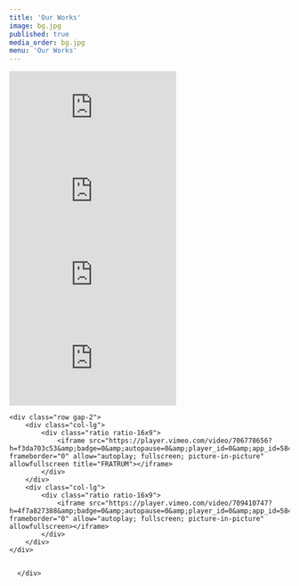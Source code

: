 ```yaml
---
title: 'Our Works'
image: bg.jpg
published: true
media_order: bg.jpg
menu: 'Our Works'
---
```


<div class="container text-center">
        <div class="row gap-2">
          <div class="col-lg">
            <div class="ratio ratio-16x9">
              <iframe
                src="https://player.vimeo.com/video/813607442?h=bf87209227&amp;badge=0&amp;autopause=0&amp;player_id=0&amp;app_id=58479"
                frameborder="0"
                allow="autoplay; fullscreen; picture-in-picture"
                allowfullscreen
                title="CINEMA REEL 2023"
              ></iframe>
            </div>
          </div>
          <div class="col-lg">
            <div class="ratio ratio-16x9">
              <iframe
                src="https://player.vimeo.com/video/812106039?h=c1caeabe27&amp;badge=0&amp;autopause=0&amp;player_id=0&amp;app_id=58479"
                frameborder="0"
                allow="autoplay; fullscreen; picture-in-picture"
                allowfullscreen
                title="Pecto (4K - reducido).mkv"
              ></iframe>
            </div>
          </div>
        </div>
    <div class="row gap-2">
        <div class="col-lg">
            <div class="ratio ratio-16x9">
                <iframe src="https://player.vimeo.com/video/782139723?h=a53f53c6e2&amp;badge=0&amp;autopause=0&amp;player_id=0&amp;app_id=58479" frameborder="0" allow="autoplay; fullscreen; picture-in-picture" allowfullscreen title="NOVUM HORIZON - SKYLIGHT FILMS (2022).mkv"></iframe>
            </div>
        </div>
        <div class="col-lg">
            <div class="ratio ratio-16x9">
                <iframe src="https://player.vimeo.com/video/775551179?h=8215cb5682&amp;badge=0&amp;autopause=0&amp;player_id=0&amp;app_id=58479" frameborder="0" allow="autoplay; fullscreen; picture-in-picture" allowfullscreen title="4K version.mkv"></iframe>
            </div>
        </div>
    </div>
    
    <div class="row gap-2">
        <div class="col-lg">
            <div class="ratio ratio-16x9">
                <iframe src="https://player.vimeo.com/video/706778656?h=f3da703c53&amp;badge=0&amp;autopause=0&amp;player_id=0&amp;app_id=58479" frameborder="0" allow="autoplay; fullscreen; picture-in-picture" allowfullscreen title="FRATRUM"></iframe>
            </div>
        </div>
        <div class="col-lg">
            <div class="ratio ratio-16x9">
                <iframe src="https://player.vimeo.com/video/709410747?h=4f7a827388&amp;badge=0&amp;autopause=0&amp;player_id=0&amp;app_id=58479" frameborder="0" allow="autoplay; fullscreen; picture-in-picture" allowfullscreen></iframe>
            </div>
        </div>
    </div>
    
    
      </div>


<!--<div class="mb-3 vimeo-video"><iframe src="https://player.vimeo.com/video/813607442?h=bf87209227&amp;badge=0&amp;autopause=0&amp;player_id=0&amp;app_id=58479" frameborder="0" allow="autoplay; fullscreen; picture-in-picture" allowfullscreen style="position:absolute;top:0;left:0;width:100%;height:100%;" title="CINEMA REEL 2023"></iframe></div>

<div class="vimeo-video"><iframe src="https://player.vimeo.com/video/812106039?h=c1caeabe27&amp;badge=0&amp;autopause=0&amp;player_id=0&amp;app_id=58479" frameborder="0" allow="autoplay; fullscreen; picture-in-picture" allowfullscreen style="position:absolute;top:0;left:0;width:100%;height:100%;" title="Pecto (4K - reducido).mkv"></iframe></div>

<div class="vimeo-video"><iframe src="https://player.vimeo.com/video/782139723?h=a53f53c6e2&amp;badge=0&amp;autopause=0&amp;player_id=0&amp;app_id=58479" frameborder="0" allow="autoplay; fullscreen; picture-in-picture" allowfullscreen style="position:absolute;top:0;left:0;width:100%;height:100%;" title="NOVUM HORIZON - SKYLIGHT FILMS (2022).mkv"></iframe></div>

<div class="vimeo-video"><iframe src="https://player.vimeo.com/video/775551179?h=8215cb5682&amp;badge=0&amp;autopause=0&amp;player_id=0&amp;app_id=58479" frameborder="0" allow="autoplay; fullscreen; picture-in-picture" allowfullscreen style="position:absolute;top:0;left:0;width:100%;height:100%;" title="4K version.mkv"></iframe></div>

<div class="vimeo-video"><iframe src="https://player.vimeo.com/video/706778656?h=f3da703c53&amp;badge=0&amp;autopause=0&amp;player_id=0&amp;app_id=58479" frameborder="0" allow="autoplay; fullscreen; picture-in-picture" allowfullscreen style="position:absolute;top:0;left:0;width:100%;height:100%;" title="FRATRUM"></iframe></div>

<div class="vimeo-video">
	<iframe src="https://player.vimeo.com/video/709410747?h=4f7a827388&amp;badge=0&amp;autopause=0&amp;player_id=0&amp;app_id=58479" style="position:absolute;top:0;left:0;width:100%;height:100%;" frameborder="0" allow="autoplay; fullscreen; picture-in-picture" allowfullscreen></iframe>
</div>-->

<script src="https://player.vimeo.com/api/player.js"></script>
